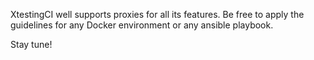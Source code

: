 XtestingCI well supports proxies for all its features. Be free to apply
the guidelines for any Docker environment or any ansible playbook.

Stay tune!
